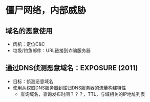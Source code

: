 # 僵尸网络，内部威胁

## 域名的恶意使用
- 肉机：定位C&C 
- 垃圾/钓鱼邮件：URL链接到诈骗服务器

## 通过DNS侦测恶意域名：EXPOSURE (2011)
- 目标：侦测恶意域名
- 使用从权威DNS服务器到递归DNS服务器的流量构建特性
   - 查询域名，查询发布时间？？？，TTL，与域相关的IP地址列表